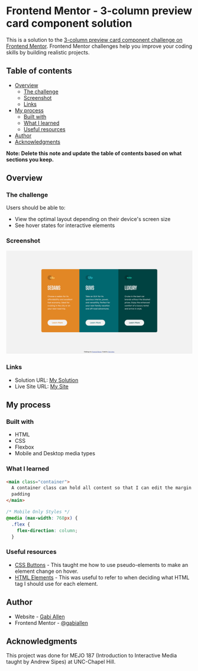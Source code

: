 # Frontend Mentor - 3-column preview card component solution

This is a solution to the [3-column preview card component challenge on Frontend Mentor](https://www.frontendmentor.io/challenges/3column-preview-card-component-pH92eAR2-). Frontend Mentor challenges help you improve your coding skills by building realistic projects.

## Table of contents

- [Overview](#overview)
  - [The challenge](#the-challenge)
  - [Screenshot](#screenshot)
  - [Links](#links)
- [My process](#my-process)
  - [Built with](#built-with)
  - [What I learned](#what-i-learned)
  - [Useful resources](#useful-resources)
- [Author](#author)
- [Acknowledgments](#acknowledgments)

**Note: Delete this note and update the table of contents based on what sections you keep.**

## Overview

### The challenge

Users should be able to:

- View the optimal layout depending on their device's screen size
- See hover states for interactive elements

### Screenshot

![](./design/my-desktop-3card.png)

### Links

- Solution URL: [My Solution](https://www.frontendmentor.io/solutions/3-card-preview-using-htmlcss-i1adNnWyG)
- Live Site URL: [My Site](https://gabiallen.github.io/3-column-preview-card-component/)

## My process

### Built with

- HTML
- CSS
- Flexbox
- Mobile and Desktop media types

### What I learned

```html
<main class="container">
  A container class can hold all content so that I can edit the margin and
  padding
</main>
```

```css
/* Mobile Only Styles */
@media (max-width: 768px) {
  .flex {
    flex-direction: column;
  }
```

### Useful resources

- [CSS Buttons](https://www.w3schools.com/css/css3_buttons.asp) - This taught me how to use pseudo-elements to make an element change on hover.
- [HTML Elements](https://developer.mozilla.org/en-US/docs/Web/HTML/Element) - This was useful to refer to when deciding what HTML tag I should use for each element.

## Author

- Website - [Gabi Allen](https://github.com/gabiallen)
- Frontend Mentor - [@gabiallen](https://www.frontendmentor.io/profile/gabiallen)

## Acknowledgments

This project was done for MEJO 187 (Introduction to Interactive Media taught by Andrew Sipes) at UNC-Chapel Hill.
